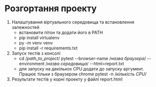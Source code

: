 # Розгортання проекту
1. Налаштування віртуального середовища та встановлення залежностей
    - встановити пітон та додати його в PATH
    - pip install virtualenv
    - py -m venv venv
    - pip install -r requirements.txt
2. Запуск тестів з консолі
    - cd /*path_to_project*/
        pytest --browser-name /*назва браузера*/ --environment /*назва середовища*/ --html=report.txt
    - для запуску на декількох CPU додати до запуску аргумент. Працює тільки з браузером chrome
        pytest -n /*кількість CPU*/
3. Результати тестів у корні проекту у файлі report.html
